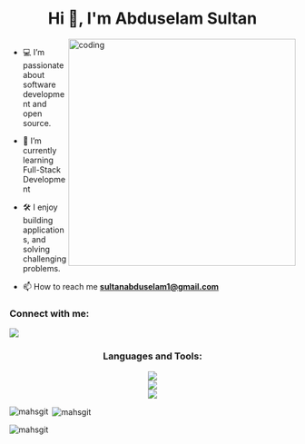<h1 align="center">Hi 👋, I'm Abduselam Sultan</h1>
<img align="right" alt="coding" width="400" src="https://media2.giphy.com/media/v1.Y2lkPTc5MGI3NjExNm9xemZmMmt3M2h4Zm9vc21haXYzYTZuZWJjaTF0eWo4bHJncGgwcSZlcD12MV9pbnRlcm5hbF9naWZfYnlfaWQmY3Q9Zw/NytMLKyiaIh6VH9SPm/giphy.gif">

<p align="left"> <a href="https://twitter.com/" target="blank"><img src="https://img.shields.io/twitter/follow/?logo=twitter&style=for-the-badge" alt="" /></a> </p>

- 💻 I’m passionate about software development and open source.
  
- 🌱 I’m currently learning Full-Stack Development
  
- 🛠️ I enjoy building applications, and solving challenging problems.
  
- 📫 How to reach me **sultanabduselam1@gmail.com**



<h3 align="left">Connect with me:</h3>
<p align="left">
  <a href="http://linkedin.com/in/abduselam-s-05126b330/">
    <img src="https://skillicons.dev/icons?i=linkedin" />
  </a>
</p>

<h3 align="center">Languages and Tools:</h3>
<p align="center">
  <a href="https://skillicons.dev">
    <img src="https://skillicons.dev/icons?i=html,css,js,ts,nodejs,py,dart,cpp,java,go" /></br>
    <img src="https://skillicons.dev/icons?i=react,nextjs,jest,express,prisma,flutter,tailwind" /></br>
    <img src="https://skillicons.dev/icons?i=vscode,git,github,docker,mongodb,mysql,postgres" /></br>
  </a>
  </p>

<p><img align="left" src="https://github-readme-stats.vercel.app/api/top-langs?username=A-selam&show_icons=true&locale=en&layout=compact" alt="mahsgit" /></p>

<p>&nbsp;<img align="center" src="https://github-readme-stats.vercel.app/api?username=A-selam&show_icons=true&locale=en" alt="mahsgit" /></p>

<p><img align="center" src="https://github-readme-streak-stats.herokuapp.com/?user=A-selam&" alt="mahsgit" /></p>
